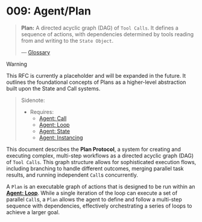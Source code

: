 # 009: Agent/Plan

> **Plan:** A directed acyclic graph (DAG) of `Tool Calls`. It defines a sequence of actions, with dependencies determined by tools reading from and writing to the `State Object`.
>
> — [Glossary](./000_glossary.md)

> [!WARNING]
> This RFC is currently a placeholder and will be expanded in the future. It outlines the foundational concepts of Plans as a higher-level abstraction built upon the State and Call systems.

> Sidenote:
>
> - Requires:
>   - [Agent: Call](./003_agent_call.md)
>   - [Agent: Loop](./004_agent_loop.md)
>   - [Agent: State](./07_agent_state.md)
>   - [Agent: Instancing](./08_agent_instancing.md)

This document describes the **Plan Protocol**, a system for creating and executing complex, multi-step workflows as a directed acyclic graph (DAG) of `Tool Calls`. This graph structure allows for sophisticated execution flows, including branching to handle different outcomes, merging parallel task results, and running independent `Call`s concurrently.

A `Plan` is an executable graph of actions that is designed to be run within an **[Agent: Loop](./004_agent_loop.md)**. While a single iteration of the loop can execute a set of parallel `Call`s, a `Plan` allows the agent to define and follow a multi-step sequence with dependencies, effectively orchestrating a series of loops to achieve a larger goal.
